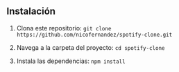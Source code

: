 ## Instalación

1. Clona este repositorio:
   `git clone https://github.com/nicofernandez/spotify-clone.git`

2. Navega a la carpeta del proyecto:
   `cd spotify-clone`

3. Instala las dependencias:
   `npm install`